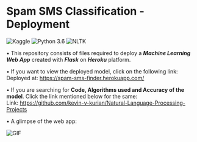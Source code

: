 # Spam SMS Classification - Deployment
![Kaggle](https://img.shields.io/badge/Dataset-Kaggle-blue.svg) ![Python 3.6](https://img.shields.io/badge/Python-3.6-brightgreen.svg) ![NLTK](https://img.shields.io/badge/Library-NLTK-orange.svg)

• This repository consists of files required to deploy a ___Machine Learning Web App___ created with ___Flask___ on ___Heroku___ platform.

• If you want to view the deployed model, click on the following link:<br />
Deployed at: https://spam-sms-finder.herokuapp.com/

• If you are searching for __Code, Algorithms used and Accuracy of the model__. Click the link mentioned below for the same:<br />
Link: https://github.com/kevin-v-kurian/Natural-Language-Processing-Projects



• A glimpse of the web app:

![GIF](readme_resources/spam-sms-web-app)
